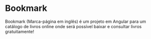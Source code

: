 # Bookmark
Bookmark (Marca-página em inglês) é um projeto em Angular para um catálogo de livros online onde será possível baixar e consultar livros gratuitamente!
